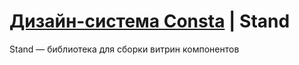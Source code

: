 # [Дизайн-система Consta](http://consta.design/) | Stand

Stand — библиотека для сборки витрин компонентов
